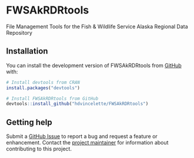 
<!-- README.md is generated from README.Rmd. Please edit that file -->

# FWSAkRDRtools

<!-- badges: start -->
<!-- badges: end -->

File Management Tools for the Fish & Wildlife Service Alaska Regional
Data Repository

## Installation

You can install the development version of FWSAkRDRtools from
[GitHub](https://github.com/) with:

``` r
# Install devtools from CRAN
install.packages("devtools")

# Install FWSAkRDRtools from GitHub
devtools::install_github("hdvincelette/FWSAkRDRtools")
```

## Getting help

Submit a [GitHub
Issue](https://github.com/hdvincelette/FWSAkRDRtools/issues) to report a
bug and request a feature or enhancement. Contact the [project
maintainer](https://github.com/hdvincelette) for information about
contributing to this project.
